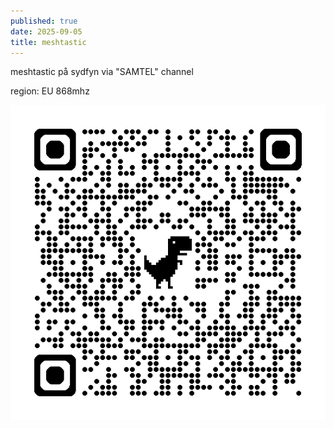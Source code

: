 ```yaml
---
published: true
date: 2025-09-05
title: meshtastic
---
```

meshtastic på sydfyn via "SAMTEL" channel

region: EU 868mhz

![](/media/qrcode_meshtastic.org%20(1).png)